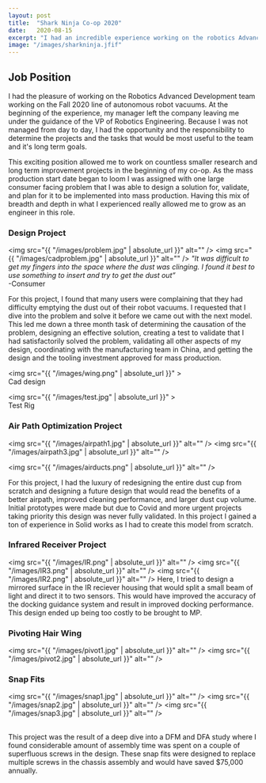 ```yaml
---
layout: post
title:  "Shark Ninja Co-op 2020"
date:   2020-08-15
excerpt: "I had an incredible experience working on the robotics Advanced Development team"
image: "/images/sharkninja.jfif"
---
```


## Job Position

I had the pleasure of working on the Robotics Advanced Development team working on the Fall 2020 line of autonomous robot vacuums. At the beginning of the experience, my manager left the company leaving me under the guidance of the VP of Robotics Engineering. Because I was not managed from day to day, I had the opportunity and the responsibility to determine the projects and the tasks that would be most useful to the team and it's long term goals.

This exciting position allowed me to work on countless smaller research and long term improvement projects in the beginning of my co-op. As the mass production start date began to loom I was assigned with one large consumer facing problem that I was able to design a solution for, validate, and plan for it to be implemented into mass production. Having this mix of breadth and depth in what I experienced really allowed me to grow as an engineer in this role.  


### Design Project

<span class="image left"><img src="{{ "/images/problem.jpg" | absolute_url }}" alt="" /></span>
<span class="image right"><img src="{{ "/images/cadproblem.jpg" | absolute_url }}" alt="" /></span>
<i>"It was difficult to get my fingers
into the space where the dust was
clinging. I found it best to use
 something to insert and try
 to get the dust out”</i>
 <br> -Consumer

For this project, I found that many users were complaining that they had difficulty emptying the dust out of their robot vacuums. I requested that I dive into the problem and solve it before we came out with the next model. This led me down a three month task of determining the causation of the problem, designing an effective solution, creating a test to validate that I had satisfactorily solved the problem, validating all other aspects of my design, coordinating with the manufacturing team in China, and getting the design and the tooling investment approved for mass production.


<img src="{{ "/images/wing.png" | absolute_url }}" >
<br> Cad design

<img src="{{ "/images/test.jpg" | absolute_url }}" >
<br> Test Rig


### Air Path Optimization Project

<span class="image left"><img src="{{ "/images/airpath1.jpg" | absolute_url }}" alt="" /></span>
<span class="image center"><img src="{{ "/images/airpath3.jpg" | absolute_url }}" alt="" /></span>

<span class="image right"><img src="{{ "/images/airducts.png" | absolute_url }}" alt="" /></span>


For this project, I had the luxury of redesigning the entire dust cup from scratch and designing a future design that would read the benefits of a better airpath, improved cleaning performance, and larger dust cup volume. Initial prototypes were made but due to Covid and more urgent projects taking priority this design was never fully validated. In this project I gained a ton of experience in Solid works as I had to create this model from scratch.


### Infrared Receiver Project

<span class="image left"><img src="{{ "/images/IR.png" | absolute_url }}" alt="" /></span>
<span class="image center"><img src="{{ "/images/IR3.png" | absolute_url }}" alt="" /></span>
<span class="image left"><img src="{{ "/images/IR2.png" | absolute_url }}" alt="" /></span>
Here, I tried to design a mirrored surface in the IR reciever housing that would split a small beam of light and direct it to two sensors. This would have improved the accuracy of the docking guidance system and result in improved docking performance. This design ended up being too costly to be brought to MP.

### Pivoting Hair Wing

<span class="image left"><img src="{{ "/images/pivot1.jpg" | absolute_url }}" alt="" /></span>
<span class="image center"><img src="{{ "/images/pivot2.jpg" | absolute_url }}" alt="" /></span>

### Snap Fits
<span class="image left"><img src="{{ "/images/snap1.jpg" | absolute_url }}" alt="" /></span>
<span class="image center"><img src="{{ "/images/snap2.jpg" | absolute_url }}" alt="" /></span>
<span class="image left"><img src="{{ "/images/snap3.jpg" | absolute_url }}" alt="" /></span>

<br>This project was the result of a deep dive into a DFM and DFA study where I found considerable amount of assembly time was spent on a couple of superfluous screws in the design. These snap fits were designed to replace multiple screws in the chassis assembly and would have saved $75,000 annually.

